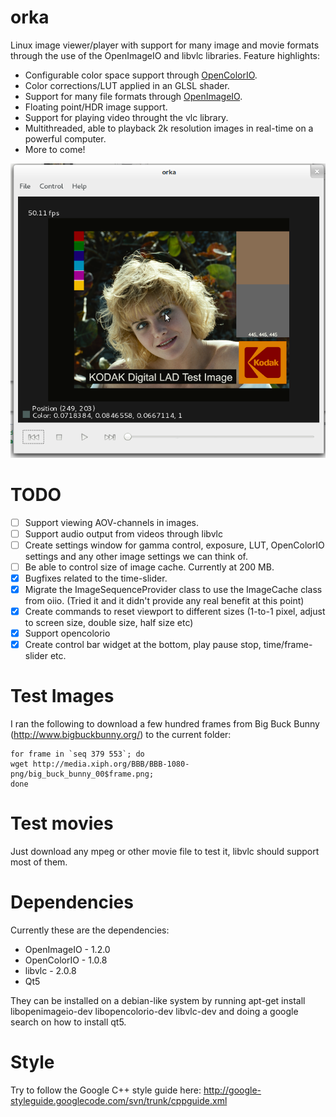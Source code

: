 orka
====

Linux image viewer/player with support for many image and movie formats through the use of the OpenImageIO and libvlc libraries.
Feature highlights:
- Configurable color space support through [OpenColorIO](http://opencolorio.org/).
- Color corrections/LUT applied in an GLSL shader.
- Support for many file formats through [OpenImageIO](http://openimageio.org/).
- Floating point/HDR image support.
- Support for playing video throught the vlc library.
- Multithreaded, able to playback 2k resolution images in real-time on a powerful computer.
- More to come!

![Screenshot](orka_screenshot.png)

TODO
====
- [ ] Support viewing AOV-channels in images.
- [ ] Support audio output from videos through libvlc
- [ ] Create settings window for gamma control, exposure, LUT, OpenColorIO settings and any other image settings we can think of.
- [ ] Be able to control size of image cache. Currently at 200 MB.
- [x] Bugfixes related to the time-slider.
- [x] Migrate the ImageSequenceProvider class to use the ImageCache class from oiio. (Tried it and it didn't provide any real benefit at this point)
- [x] Create commands to reset viewport to different sizes (1-to-1 pixel, adjust to screen size, double size, half size etc)
- [x] Support opencolorio
- [x] Create control bar widget at the bottom, play pause stop, time/frame-slider etc.

Test Images
====
I ran the following to download a few hundred frames from Big Buck Bunny (http://www.bigbuckbunny.org/) to the current folder:
```
for frame in `seq 379 553`; do 
wget http://media.xiph.org/BBB/BBB-1080-png/big_buck_bunny_00$frame.png; 
done
```

Test movies
====
Just download any mpeg or other movie file to test it, libvlc should support most of them.

Dependencies
====
Currently these are the dependencies:
- OpenImageIO - 1.2.0
- OpenColorIO - 1.0.8
- libvlc - 2.0.8
- Qt5

They can be installed on a debian-like system by running
apt-get install libopenimageio-dev libopencolorio-dev libvlc-dev
and
doing a google search on how to install qt5.

Style
====
Try to follow the Google C++ style guide here:
http://google-styleguide.googlecode.com/svn/trunk/cppguide.xml
